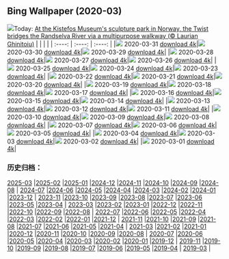 ## Bing Wallpaper (2020-03)
![](http://cn.bing.com/th?id=OHR.TheTwist_EN-US1554358364_UHD.jpg&w=1000)Today: [At the Kistefos Museum's sculpture park in Norway, the Twist bridges the Randselva River via a multipurpose walkway (© Laurian Ghinitoiu)](http://cn.bing.com/th?id=OHR.TheTwist_EN-US1554358364_UHD.jpg)
|      |      |      |
| :----: | :----: | :----: |
|![](http://cn.bing.com/th?id=OHR.TheTwist_EN-US1554358364_UHD.jpg&pid=hp&w=384&h=216&rs=1&c=4) 2020-03-31 [download 4k](http://cn.bing.com/th?id=OHR.TheTwist_EN-US1554358364_UHD.jpg)|![](http://cn.bing.com/th?id=OHR.GalesnjakIsland_EN-US8495200916_UHD.jpg&pid=hp&w=384&h=216&rs=1&c=4) 2020-03-30 [download 4k](http://cn.bing.com/th?id=OHR.GalesnjakIsland_EN-US8495200916_UHD.jpg)|![](http://cn.bing.com/th?id=OHR.BorrowingDays_EN-US1332727011_UHD.jpg&pid=hp&w=384&h=216&rs=1&c=4) 2020-03-29 [download 4k](http://cn.bing.com/th?id=OHR.BorrowingDays_EN-US1332727011_UHD.jpg)|
|![](http://cn.bing.com/th?id=OHR.FormentorHolidays_EN-US1927408350_UHD.jpg&pid=hp&w=384&h=216&rs=1&c=4) 2020-03-28 [download 4k](http://cn.bing.com/th?id=OHR.FormentorHolidays_EN-US1927408350_UHD.jpg)|![](http://cn.bing.com/th?id=OHR.CharlestonAzaleas_EN-US1112132446_UHD.jpg&pid=hp&w=384&h=216&rs=1&c=4) 2020-03-27 [download 4k](http://cn.bing.com/th?id=OHR.CharlestonAzaleas_EN-US1112132446_UHD.jpg)|![](http://cn.bing.com/th?id=OHR.NoCaliCoast_EN-US0095184591_UHD.jpg&pid=hp&w=384&h=216&rs=1&c=4) 2020-03-26 [download 4k](http://cn.bing.com/th?id=OHR.NoCaliCoast_EN-US0095184591_UHD.jpg)|
|![](http://cn.bing.com/th?id=OHR.RadcliffeCamera_EN-US0047487559_UHD.jpg&pid=hp&w=384&h=216&rs=1&c=4) 2020-03-25 [download 4k](http://cn.bing.com/th?id=OHR.RadcliffeCamera_EN-US0047487559_UHD.jpg)|![](http://cn.bing.com/th?id=OHR.SpainBeeEaters_EN-US0011186052_UHD.jpg&pid=hp&w=384&h=216&rs=1&c=4) 2020-03-24 [download 4k](http://cn.bing.com/th?id=OHR.SpainBeeEaters_EN-US0011186052_UHD.jpg)|![](http://cn.bing.com/th?id=OHR.LenticularVideo_EN-US3256283499_UHD.jpg&pid=hp&w=384&h=216&rs=1&c=4) 2020-03-23 [download 4k](http://cn.bing.com/th?id=OHR.LenticularVideo_EN-US3256283499_UHD.jpg)|
|![](http://cn.bing.com/th?id=OHR.StepWell_EN-US9916978488_UHD.jpg&pid=hp&w=384&h=216&rs=1&c=4) 2020-03-22 [download 4k](http://cn.bing.com/th?id=OHR.StepWell_EN-US9916978488_UHD.jpg)|![](http://cn.bing.com/th?id=OHR.PabloNeruda_EN-US9874244430_UHD.jpg&pid=hp&w=384&h=216&rs=1&c=4) 2020-03-21 [download 4k](http://cn.bing.com/th?id=OHR.PabloNeruda_EN-US9874244430_UHD.jpg)|![](http://cn.bing.com/th?id=OHR.SaltonSea_EN-US9699729653_UHD.jpg&pid=hp&w=384&h=216&rs=1&c=4) 2020-03-20 [download 4k](http://cn.bing.com/th?id=OHR.SaltonSea_EN-US9699729653_UHD.jpg)|
|![](http://cn.bing.com/th?id=OHR.EquinoxAngkor_EN-US9664645165_UHD.jpg&pid=hp&w=384&h=216&rs=1&c=4) 2020-03-19 [download 4k](http://cn.bing.com/th?id=OHR.EquinoxAngkor_EN-US9664645165_UHD.jpg)|![](http://cn.bing.com/th?id=OHR.RobertCurbeam_EN-US9633185364_UHD.jpg&pid=hp&w=384&h=216&rs=1&c=4) 2020-03-18 [download 4k](http://cn.bing.com/th?id=OHR.RobertCurbeam_EN-US9633185364_UHD.jpg)|![](http://cn.bing.com/th?id=OHR.Knowth_EN-US9596233080_UHD.jpg&pid=hp&w=384&h=216&rs=1&c=4) 2020-03-17 [download 4k](http://cn.bing.com/th?id=OHR.Knowth_EN-US9596233080_UHD.jpg)|
|![](http://cn.bing.com/th?id=OHR.SirThomasMore_EN-US9546326212_UHD.jpg&pid=hp&w=384&h=216&rs=1&c=4) 2020-03-16 [download 4k](http://cn.bing.com/th?id=OHR.SirThomasMore_EN-US9546326212_UHD.jpg)|![](http://cn.bing.com/th?id=OHR.MetamorphicRocks_EN-US9509651378_UHD.jpg&pid=hp&w=384&h=216&rs=1&c=4) 2020-03-15 [download 4k](http://cn.bing.com/th?id=OHR.MetamorphicRocks_EN-US9509651378_UHD.jpg)|![](http://cn.bing.com/th?id=OHR.Cirkelbroen_EN-US9451869319_UHD.jpg&pid=hp&w=384&h=216&rs=1&c=4) 2020-03-14 [download 4k](http://cn.bing.com/th?id=OHR.Cirkelbroen_EN-US9451869319_UHD.jpg)|
|![](http://cn.bing.com/th?id=OHR.JerteCherries_EN-US9711617537_UHD.jpg&pid=hp&w=384&h=216&rs=1&c=4) 2020-03-13 [download 4k](http://cn.bing.com/th?id=OHR.JerteCherries_EN-US9711617537_UHD.jpg)|![](http://cn.bing.com/th?id=OHR.FrenchColorado_ZH-CN9446885520_UHD.jpg&pid=hp&w=384&h=216&rs=1&c=4) 2020-03-12 [download 4k](http://cn.bing.com/th?id=OHR.FrenchColorado_ZH-CN9446885520_UHD.jpg)|![](http://cn.bing.com/th?id=OHR.CubsEmerge_EN-US2822084703_UHD.jpg&pid=hp&w=384&h=216&rs=1&c=4) 2020-03-11 [download 4k](http://cn.bing.com/th?id=OHR.CubsEmerge_EN-US2822084703_UHD.jpg)|
|![](http://cn.bing.com/th?id=OHR.DoljatraPowder_EN-US8224224106_UHD.jpg&pid=hp&w=384&h=216&rs=1&c=4) 2020-03-10 [download 4k](http://cn.bing.com/th?id=OHR.DoljatraPowder_EN-US8224224106_UHD.jpg)|![](http://cn.bing.com/th?id=OHR.SnoozyTheBear_EN-US2658340968_UHD.jpg&pid=hp&w=384&h=216&rs=1&c=4) 2020-03-09 [download 4k](http://cn.bing.com/th?id=OHR.SnoozyTheBear_EN-US2658340968_UHD.jpg)|![](http://cn.bing.com/th?id=OHR.JoanNYC_EN-US2569219288_UHD.jpg&pid=hp&w=384&h=216&rs=1&c=4) 2020-03-08 [download 4k](http://cn.bing.com/th?id=OHR.JoanNYC_EN-US2569219288_UHD.jpg)|
|![](http://cn.bing.com/th?id=OHR.BronteBaths_EN-US9467599141_UHD.jpg&pid=hp&w=384&h=216&rs=1&c=4) 2020-03-07 [download 4k](http://cn.bing.com/th?id=OHR.BronteBaths_EN-US9467599141_UHD.jpg)|![](http://cn.bing.com/th?id=OHR.BluebirdsYNP_EN-US2456710517_UHD.jpg&pid=hp&w=384&h=216&rs=1&c=4) 2020-03-06 [download 4k](http://cn.bing.com/th?id=OHR.BluebirdsYNP_EN-US2456710517_UHD.jpg)|![](http://cn.bing.com/th?id=OHR.CarnegieaGigantea_EN-US2414292735_UHD.jpg&pid=hp&w=384&h=216&rs=1&c=4) 2020-03-05 [download 4k](http://cn.bing.com/th?id=OHR.CarnegieaGigantea_EN-US2414292735_UHD.jpg)|
|![](http://cn.bing.com/th?id=OHR.ElPit_EN-US2350184760_UHD.jpg&pid=hp&w=384&h=216&rs=1&c=4) 2020-03-04 [download 4k](http://cn.bing.com/th?id=OHR.ElPit_EN-US2350184760_UHD.jpg)|![](http://cn.bing.com/th?id=OHR.SpectralTarsiers_EN-US2290390785_UHD.jpg&pid=hp&w=384&h=216&rs=1&c=4) 2020-03-03 [download 4k](http://cn.bing.com/th?id=OHR.SpectralTarsiers_EN-US2290390785_UHD.jpg)|![](http://cn.bing.com/th?id=OHR.SeussianLandscape_EN-US2146844247_UHD.jpg&pid=hp&w=384&h=216&rs=1&c=4) 2020-03-02 [download 4k](http://cn.bing.com/th?id=OHR.SeussianLandscape_EN-US2146844247_UHD.jpg)|
|![](http://cn.bing.com/th?id=OHR.HikersVoters_EN-US2077085885_UHD.jpg&pid=hp&w=384&h=216&rs=1&c=4) 2020-03-01 [download 4k](http://cn.bing.com/th?id=OHR.HikersVoters_EN-US2077085885_UHD.jpg)|
### 历史归档：
[2025-03](/picture/2025-03/) |[2025-02](/picture/2025-02/) |[2025-01](/picture/2025-01/) |[2024-12](/picture/2024-12/) |[2024-11](/picture/2024-11/) |[2024-10](/picture/2024-10/) |[2024-09](/picture/2024-09/) |[2024-08](/picture/2024-08/) |
[2024-07](/picture/2024-07/) |[2024-06](/picture/2024-06/) |[2024-05](/picture/2024-05/) |[2024-04](/picture/2024-04/) |[2024-03](/picture/2024-03/) |[2024-02](/picture/2024-02/) |[2024-01](/picture/2024-01/) |[2023-12](/picture/2023-12/) |
[2023-11](/picture/2023-11/) |[2023-10](/picture/2023-10/) |[2023-09](/picture/2023-09/) |[2023-08](/picture/2023-08/) |[2023-07](/picture/2023-07/) |[2023-06](/picture/2023-06/) |[2023-05](/picture/2023-05/) |[2023-04](/picture/2023-04/) |
[2023-03](/picture/2023-03/) |[2023-02](/picture/2023-02/) |[2023-01](/picture/2023-01/) |[2022-12](/picture/2022-12/) |[2022-11](/picture/2022-11/) |[2022-10](/picture/2022-10/) |[2022-09](/picture/2022-09/) |[2022-08](/picture/2022-08/) |
[2022-07](/picture/2022-07/) |[2022-06](/picture/2022-06/) |[2022-05](/picture/2022-05/) |[2022-04](/picture/2022-04/) |[2022-03](/picture/2022-03/) |[2022-02](/picture/2022-02/) |[2022-01](/picture/2022-01/) |[2021-12](/picture/2021-12/) |
[2021-11](/picture/2021-11/) |[2021-10](/picture/2021-10/) |[2021-09](/picture/2021-09/) |[2021-08](/picture/2021-08/) |[2021-07](/picture/2021-07/) |[2021-06](/picture/2021-06/) |[2021-05](/picture/2021-05/) |[2021-04](/picture/2021-04/) |
[2021-03](/picture/2021-03/) |[2021-02](/picture/2021-02/) |[2021-01](/picture/2021-01/) |[2020-12](/picture/2020-12/) |[2020-11](/picture/2020-11/) |[2020-10](/picture/2020-10/) |[2020-09](/picture/2020-09/) |[2020-08](/picture/2020-08/) |
[2020-07](/picture/2020-07/) |[2020-06](/picture/2020-06/) |[2020-05](/picture/2020-05/) |[2020-04](/picture/2020-04/) |[2020-03](/picture/2020-03/) |[2020-02](/picture/2020-02/) |[2020-01](/picture/2020-01/) |[2019-12](/picture/2019-12/) |
[2019-11](/picture/2019-11/) |[2019-10](/picture/2019-10/) |[2019-09](/picture/2019-09/) |[2019-08](/picture/2019-08/) |[2019-07](/picture/2019-07/) |[2019-06](/picture/2019-06/) |[2019-05](/picture/2019-05/) |[2019-04](/picture/2019-04/) |
[2019-03](/picture/2019-03/) |
